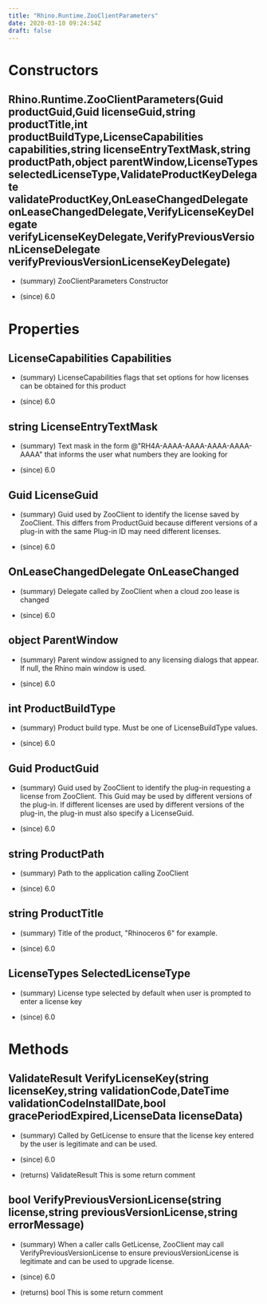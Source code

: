 ```yaml
---
title: "Rhino.Runtime.ZooClientParameters"
date: 2020-03-10 09:24:54Z
draft: false
---
```


# Constructors
## Rhino.Runtime.ZooClientParameters(Guid productGuid,Guid licenseGuid,string productTitle,int productBuildType,LicenseCapabilities capabilities,string licenseEntryTextMask,string productPath,object parentWindow,LicenseTypes selectedLicenseType,ValidateProductKeyDelegate validateProductKey,OnLeaseChangedDelegate onLeaseChangedDelegate,VerifyLicenseKeyDelegate verifyLicenseKeyDelegate,VerifyPreviousVersionLicenseDelegate verifyPreviousVersionLicenseKeyDelegate)
- (summary) 
     ZooClientParameters Constructor
     
- (since) 6.0
# Properties
## LicenseCapabilities Capabilities
- (summary) 
     LicenseCapabilities flags that set options for how licenses can be obtained for this product
     
- (since) 6.0
## string LicenseEntryTextMask
- (summary) 
     Text mask in the form @"RH4A-AAAA-AAAA-AAAA-AAAA-AAAA" that informs the user what numbers they are looking for
     
- (since) 6.0
## Guid LicenseGuid
- (summary) 
     Guid used by ZooClient to identify the license saved by ZooClient. This differs from ProductGuid because different versions of a plug-in
     with the same Plug-in ID may need different licenses.
     
- (since) 6.0
## OnLeaseChangedDelegate OnLeaseChanged
- (summary) 
      Delegate called by ZooClient when a cloud zoo lease is changed
     
- (since) 6.0
## object ParentWindow
- (summary) 
     Parent window assigned to any licensing dialogs that appear. If null, the Rhino main window is used.
     
- (since) 6.0
## int ProductBuildType
- (summary) 
     Product build type. Must be one of LicenseBuildType values.
     
- (since) 6.0
## Guid ProductGuid
- (summary) 
     Guid used by ZooClient to identify the plug-in requesting a license from ZooClient. This Guid may be used by different versions of the
     plug-in. If different licenses are used by different versions of the plug-in, the plug-in must also specify a LicenseGuid.
     
- (since) 6.0
## string ProductPath
- (summary) 
     Path to the application calling ZooClient
     
- (since) 6.0
## string ProductTitle
- (summary) 
     Title of the product, "Rhinoceros 6" for example.
     
- (since) 6.0
## LicenseTypes SelectedLicenseType
- (summary) 
     License type selected by default when user is prompted to enter a license key
     
- (since) 6.0
# Methods
## ValidateResult VerifyLicenseKey(string licenseKey,string validationCode,DateTime validationCodeInstallDate,bool gracePeriodExpired,LicenseData licenseData)
- (summary) 
     Called by GetLicense to ensure that the license key entered by the user is legitimate and can be used.
     
- (since) 6.0
- (returns) ValidateResult This is some return comment
## bool VerifyPreviousVersionLicense(string license,string previousVersionLicense,string errorMessage)
- (summary) 
     When a caller calls GetLicense, ZooClient may call VerifyPreviousVersionLicense to ensure 
     previousVersionLicense is legitimate and can be used to upgrade license.
     
- (since) 6.0
- (returns) bool This is some return comment
